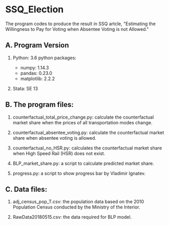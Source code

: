 # SSQ_Election
The program codes to produce the result in SSQ artcle,
"Estimating the Willingness to Pay for Voting when Absentee Voting is not Allowed."


## A. Program Version

1. Python: 3.6
  python packages:
    - numpy: 1.14.3
    - pandas: 0.23.0
    - matplotlib: 2.2.2

2. Stata: SE 13

## B. The program files:

1. counterfactual_total_price_change.py: calculate the counterfactual market share when the prices of all transportation modes change.

2. counterfactual_absentee_voting.py: calculate the counterfactual market share when absentee voting is allowed.

2. counterfactual_no_HSR.py: calculates the counterfactual market share when High Speed Rail (HSR) does not exist.

3. BLP_market_share.py: a script to calculate predicted market share.

4. progress.py: a script to show progress bar by Vladimir Ignatev.

## C. Data files:
1. adj_census_pop_T.csv: the population data based on the 2010 Population Census conducted by the Ministry of the Interior.

2. RawData20180515.csv: the data required for BLP model.

